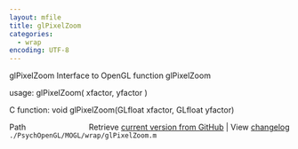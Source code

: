 ```yaml
---
layout: mfile
title: glPixelZoom
categories:
  - wrap
encoding: UTF-8
---
```


glPixelZoom  Interface to OpenGL function glPixelZoom  

usage:  glPixelZoom( xfactor, yfactor )  

C function:  void glPixelZoom(GLfloat xfactor, GLfloat yfactor)  


<div class="code_header" style="text-align:right;">
  <span style="float:left;">Path&nbsp;&nbsp;</span> <span class="counter">Retrieve <a href=
  "https://raw.github.com/Psychtoolbox-3/Psychtoolbox-3/beta/./PsychOpenGL/MOGL/wrap/glPixelZoom.m">current version from GitHub</a> | View <a href=
  "https://github.com/Psychtoolbox-3/Psychtoolbox-3/commits/beta/./PsychOpenGL/MOGL/wrap/glPixelZoom.m">changelog</a></span>
</div>
<div class="code">
  <code>./PsychOpenGL/MOGL/wrap/glPixelZoom.m</code>
</div>
